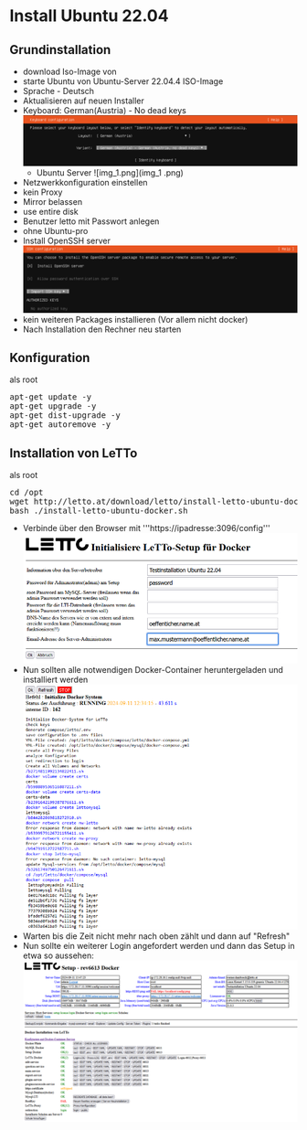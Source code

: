 # Install Ubuntu 22.04
## Grundinstallation
* download Iso-Image von
* starte Ubuntu von Ubuntu-Server 22.04.4 ISO-Image
* Sprache - Deutsch
* Aktualisieren auf neuen Installer
* Keyboard: German(Austria) - No dead keys ![img.png](img.png)
  * Ubuntu Server ![img_1.png](img_1    .png)
* Netzwerkkonfiguration einstellen
* kein Proxy
* Mirror belassen
* use entire disk
* Benutzer letto mit Passwort anlegen
* ohne Ubuntu-pro
* Install OpenSSH server![img_2.png](img_2.png)
* kein weiteren Packages installieren (Vor allem nicht docker)
* Nach Installation den Rechner neu starten
## Konfiguration
als root
<pre>apt-get update -y
apt-get upgrade -y
apt-get dist-upgrade -y
apt-get autoremove -y
</pre>
## Installation von LeTTo
als root
<pre>cd /opt
wget http://letto.at/download/letto/install-letto-ubuntu-docker.sh
bash ./install-letto-ubuntu-docker.sh
</pre>
* Verbinde über den Browser mit '''https://ipadresse:3096/config'''
![img_4.png](img_4.png)
* Nun sollten alle notwendigen Docker-Container heruntergeladen und installiert werden ![img_5.png](img_5.png)
* Warten bis die Zeit nicht mehr nach oben zählt und dann auf "Refresh"
* Nun sollte ein weiterer Login angefordert werden und dann das Setup in etwa so aussehen: ![img_6.png](img_6.png)